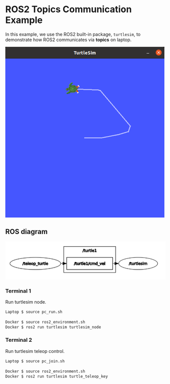 # ROS2 Topics Communication Example
In this example, we use the ROS2 built-in package, `turtlesim`, to demonstrate how ROS2 communicates via **topics** on laptop.

![turtlesim_node](pictures/turtlesim_node.png)

## ROS diagram
![ros2_topics](pictures/ros2_topics.png)

### Terminal 1
Run turtlesim node.
```
Laptop $ source pc_run.sh

Docker $ source ros2_environment.sh
Docker $ ros2 run turtlesim turtlesim_node
```

### Terminal 2
Run turtlesim teleop control.
```
Laptop $ source pc_join.sh

Docker $ source ros2_environment.sh
Docker $ ros2 run turtlesim turtle_teleop_key
```